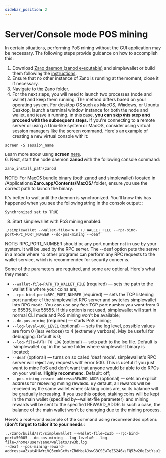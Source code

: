 ```yaml
---
sidebar_position: 2
---
```


# Server/Console mode POS mining

In certain situations, performing PoS mining without the GUI application may be necessary. The following steps provide guidance on how to accomplish this:
1. Download [Zano daemon (zanod executable)](https://zano.org/downloads) and simplewallet or build them following the [instructions](https://docs.zano.org/docs/build/building-from-sources).
2. Ensure that no other instance of Zano is running at the moment; close it if necessary.
3. Navigate to the Zano folder.
4. For the next steps, you will need to launch two processes (node and wallet) and keep them running. The method differs based on your operating system. For desktop OS such as MacOS, Windows, or Ubuntu Desktop, launch a terminal window instance for both the node and wallet, and leave it running. In this case, **you can skip this step and proceed with the subsequent steps.** If you're connecting to a remote server or using a Unix-like system or MacOS, consider using virtual session managers like the screen command. Here's an example of creating a new virtual console with it:
```
screen -S session_name
```
Learn more about using **screen** [here](https://www.gnu.org/software/screen/manual/screen.html).  
6. Next, start the node daemon **zanod** with the following console command:
```
zano_install_path\zanod
```
NOTE: For MacOS bundle binary (both zanod and simplewallet) located in /Applications/**Zano.app/Contents/MacOS/** folder, ensure you use the correct path to launch the binary.

It's better to wait until the daemon is synchronized. You'll know this has happened when you see the following string in the console output:
:
```
Synchronized set to TRUE
```
8. Start simplewallet with PoS mining enabled:
```
./simplewallet --wallet-file=PATH_TO_WALLET_FILE --rpc-bind-port=RPC_PORT_NUMBER --do-pos-mining --deaf 
```
NOTE: RPC_PORT_NUMBER should be any port number not in use by your system. It will be used by the RPC server. The --deaf option puts the server in a mode where no other programs can perform any RPC requests to the wallet service, which is recommended for security concerns.

Some of the parameters are required, and some are optional. Here's what they mean:

- `--wallet-file=PATH_TO_WALLET_FILE` (required) — sets the path to the wallet file where your coins are;
- `--rpc-bind-port=RPC_PORT_NUMBER` (required) — sets the TCP listening port number of the simplewallet RPC server and switches simplewallet into RPC mode. You can use any free TCP port number you want from 0 to 65535, like 55555. If this option is not used, simplewallet will start in normal CLI mode and PoS mining won't be available;
- `--do-pos-mining` (required) — starts PoS mining;
- `--log-level=LOG_LEVEL` (optional) — sets the log level, possible values are from 0 (less verbose) to 4 (extremely verbose). May be useful for debugging. Default is 0;
- `--log-file=PATH_TO_LOG` (optional) — sets path to the log file. Default is 'simplewallet.log' in the same folder where simplewallet binary is located;
- `--deaf` (optional) — turns on so called 'deaf mode'. simplewallet's RPC server will reject any requests with error 500. This is useful if you just want to mine PoS and don't want that anyone would be able to do RPCs on your wallet. **Highly recommend**. Default: off;
- `--pos-mining-reward-address=REWARD_ADDR` (optional) — sets an explicit address for receiving mining rewards. By default, all rewards will be received by the same wallet where staking coins are, so its balance will be gradually increasing. If you use this option, staking coins will be kept in the main wallet (specified by--wallet-file parameter), and mining rewards will be sent to the specified REWARD_ADDR. In such a case, the balance of the main wallet won't be changing due to the mining process.

Here's a real-world example of the command using recommended options (**don't forget to tailor it to your needs**):

```
../zano/build/src/simplewallet --wallet-file=zw3b --rpc-bind-port=50005 --do-pos-mining --log-level=0 --log-file=/home/user/zano/wallets/zw3b.log
--deaf --pos-mining-reward-address=aZxat4HAWriVQ3enkGcVsrZRdMseAJswG3CSEwTqZS246VsFQ53w26eZstYsu1jWE74Atz9ajLxFnBsVTafncWNH5SMv4zHFaTS
```
